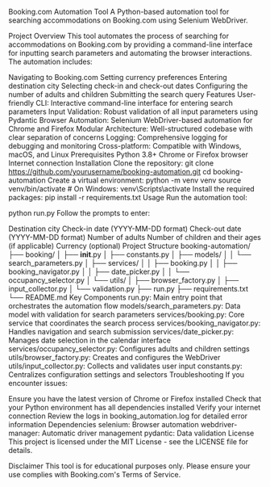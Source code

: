 Booking.com Automation Tool
A Python-based automation tool for searching accommodations on Booking.com using Selenium WebDriver.

Project Overview
This tool automates the process of searching for accommodations on Booking.com by providing a command-line interface for inputting search parameters and automating the browser interactions. The automation includes:

Navigating to Booking.com
Setting currency preferences
Entering destination city
Selecting check-in and check-out dates
Configuring the number of adults and children
Submitting the search query
Features
User-friendly CLI: Interactive command-line interface for entering search parameters
Input Validation: Robust validation of all input parameters using Pydantic
Browser Automation: Selenium WebDriver-based automation for Chrome and Firefox
Modular Architecture: Well-structured codebase with clear separation of concerns
Logging: Comprehensive logging for debugging and monitoring
Cross-platform: Compatible with Windows, macOS, and Linux
Prerequisites
Python 3.8+
Chrome or Firefox browser
Internet connection
Installation
Clone the repository:
git clone https://github.com/yourusername/booking-automation.git
cd booking-automation
Create a virtual environment:
python -m venv venv
source venv/bin/activate  # On Windows: venv\Scripts\activate
Install the required packages:
pip install -r requirements.txt
Usage
Run the automation tool:

python run.py
Follow the prompts to enter:

Destination city
Check-in date (YYYY-MM-DD format)
Check-out date (YYYY-MM-DD format)
Number of adults
Number of children and their ages (if applicable)
Currency (optional)
Project Structure
booking-automation/
├── booking/
│   ├── __init__.py
│   ├── constants.py
│   ├── models/
│   │   └── search_parameters.py
│   ├── services/
│   │   ├── booking.py
│   │   ├── booking_navigator.py
│   │   ├── date_picker.py
│   │   └── occupancy_selector.py
│   └── utils/
│       ├── browser_factory.py
│       ├── input_collector.py
│       └── validation.py
├── run.py
├── requirements.txt
└── README.md
Key Components
run.py: Main entry point that orchestrates the automation flow
models/search_parameters.py: Data model with validation for search parameters
services/booking.py: Core service that coordinates the search process
services/booking_navigator.py: Handles navigation and search submission
services/date_picker.py: Manages date selection in the calendar interface
services/occupancy_selector.py: Configures adults and children settings
utils/browser_factory.py: Creates and configures the WebDriver
utils/input_collector.py: Collects and validates user input
constants.py: Centralizes configuration settings and selectors
Troubleshooting
If you encounter issues:

Ensure you have the latest version of Chrome or Firefox installed
Check that your Python environment has all dependencies installed
Verify your internet connection
Review the logs in booking_automation.log for detailed error information
Dependencies
selenium: Browser automation
webdriver-manager: Automatic driver management
pydantic: Data validation
License
This project is licensed under the MIT License - see the LICENSE file for details.

Disclaimer
This tool is for educational purposes only. Please ensure your use complies with Booking.com's Terms of Service.

